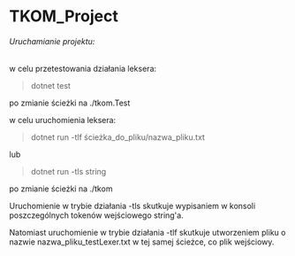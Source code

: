 # TKOM_Project
###### Uruchamianie projektu:

w celu przetestowania działania leksera:
>dotnet test

po zmianie ścieżki na ./tkom.Test

w celu uruchomienia leksera:
>dotnet run -tlf ścieżka_do_pliku/nazwa_pliku.txt

lub

>dotnet run -tls string

po zmianie ścieżki na ./tkom

Uruchomienie w trybie działania -tls skutkuje wypisaniem w konsoli poszczególnych tokenów wejściowego string'a.

Natomiast uruchomienie w trybie działania -tlf skutkuje utworzeniem pliku o nazwie nazwa_pliku_testLexer.txt w tej samej ścieżce, co plik wejściowy.

